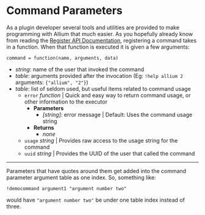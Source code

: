 # Command Parameters

As a plugin developer several tools and utilities are provided to make programming with Allium that much easier. As you hopefully already know from reading the [Register API Documentation](docs/register-api.md), registering a command takes in a function. When that function is executed it is given a few arguments:

`command = function(name, arguments, data)`

- _string_: name of the user that invoked the command
- _table_: arguments provided after the invocation (Eg: `!help allium 2` arguments: `{"allium", "2"}`)
- _table_: list of seldom used, but useful items related to command usage
  - `error` _function_ | Quick and easy way to return command usage, or other information to the executor
    - **Parameters**
      - _[string]_: error message | Default: Uses the command usage string
    - **Returns**
      - _none_
  - `usage` _string_ | Provides raw access to the usage string for the command
  - `uuid` _string_ | Provides the UUID of the user that called the command

---

Parameters that have quotes around them get added into the command parameter argument table as one index. So, something like:

    !democommand argument1 "argument number two"

would have `"argument number two"` be under one table index instead of three.